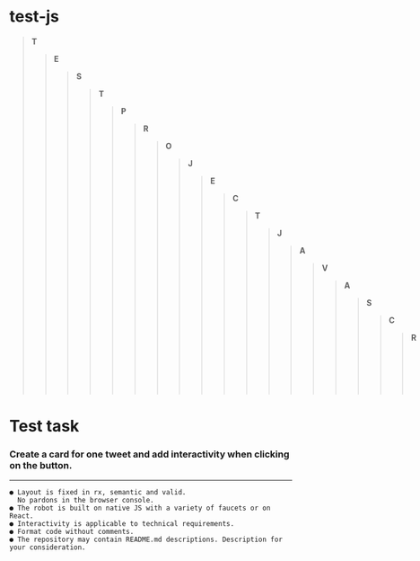 # test-js
> __T__ 
>> __E__
>>> __S__
>>>> __T__
>>>>> __P__
>>>>>> __R__ 
>>>>>>> __O__
>>>>>>>> __J__
>>>>>>>>> __E__
>>>>>>>>>> __C__
>>>>>>>>>>> __T__
>>>>>>>>>>>> __J__
>>>>>>>>>>>>> __A__ 
>>>>>>>>>>>>>> __V__
>>>>>>>>>>>>>>> __A__
>>>>>>>>>>>>>>>> __S__
>>>>>>>>>>>>>>>>> __C__
>>>>>>>>>>>>>>>>>> __R__
>>>>>>>>>>>>>>>>>>> __I__
>>>>>>>>>>>>>>>>>>>> __P__
>>>>>>>>>>>>>>>>>>>>> __T__
# __Test task__
### Create a card for one tweet and add interactivity when clicking on the button.

___

    ● Layout is fixed in rx, semantic and valid.
      No pardons in the browser console.
    ● The robot is built on native JS with a variety of faucets or on React.
    ● Interactivity is applicable to technical requirements.
    ● Format code without comments.
    ● The repository may contain README.md descriptions. Description for your consideration.
    
